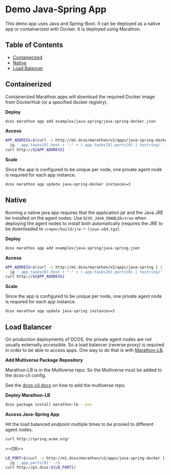 # Demo Java-Spring App

This demo app uses Java and Spring-Boot. It can be deployed as a native app or containerized with Docker. It is deployed using Marathon.

## Table of Contents

- [Containerized](#containerized)
- [Native](#native)
- [Load Balancer](#load-balancer)


## Containerized

Containerized Marathon apps will download the required Docker image from DockerHub (or a specified docker registry).

**Deploy**

```bash
dcos marathon app add examples/java-spring/java-spring-docker.json
```

**Access**

```bash
APP_ADDRESS=$(curl -s http://m1.dcos/marathon/v2/apps/java-spring-docker | \
  jq '.app.tasks[0].host + ":" + (.app.tasks[0].ports[0] | tostring)' -r)
curl http://${APP_ADDRESS}
```

**Scale**

Since the app is configured to be unique per node, one private agent node is required for each app instance.

```bash
dcos marathon app update java-spring-docker instances=3
```


## Native

Running a native java app requires that the application jar and the Java JRE be installed on the agent nodes. Use `DCOS_JAVA_ENABLED=true` when deploying the agent nodes to install both automatically (requires the JRE to be downloaded to `<repo>/build/jre-*-linux-x64.tgz`).

**Deploy**

```bash
dcos marathon app add examples/java-spring/java-spring.json
```

**Access**

```bash
APP_ADDRESS=$(curl -s http://m1.dcos/marathon/v2/apps/java-spring | \
  jq '.app.tasks[0].host + ":" + (.app.tasks[0].ports[0] | tostring)' -r)
curl http://${APP_ADDRESS}
```

**Scale**

Since the app is configured to be unique per node, one private agent node is required for each app instance.

```bash
dcos marathon app update java-spring instances=3
```


## Load Balancer

On production deployments of DCOS, the private agent nodes are not usually externally accessible. So a load balancer (reverse proxy) is required in order to be able to access apps. One way to do that is with [Marathon-LB](https://github.com/mesosphere/marathon-lb).

**Add Multiverse Package Repository**

Marathon-LB is in the Multiverse repo. So the Multiverse must be added to the dcos-cli config.

See the [dcos-cli docs](../../docs/dcos-cli.md#multiverse) on how to add the multiverse repo.

**Deploy Marathon-LB**

```bash
dcos package install marathon-lb --yes
```

**Access Java-Spring App**

Hit the load balanced endpoint multiple times to be proxied to different agent nodes.


```bash
curl http://spring.acme.org/
```

==OR==

```bash
LB_PORT=$(curl -s http://m1.dcos/marathon/v2/apps/java-spring-docker | \
  jq '.app.ports[0]' -r)
curl http://p1.dcos:${LB_PORT}/
```
